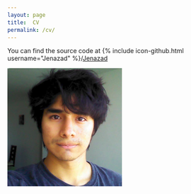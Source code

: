 ```yaml
---
layout: page
title:  CV
permalink: /cv/
---
```


You can find the source code at {% include icon-github.html username="Jenazad" %}/[Jenazad](https://github.com/Jenazad/Jenazad.github.io)

![Me](/assets/me.png)
